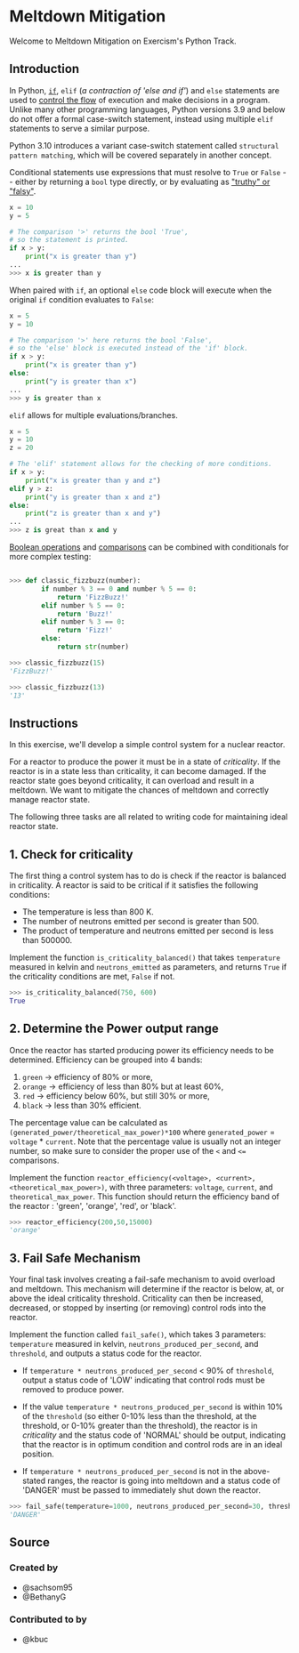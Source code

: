 # Meltdown Mitigation

Welcome to Meltdown Mitigation on Exercism's Python Track.


## Introduction

In Python, [`if`][if statement], `elif` (_a contraction of 'else and if'_) and `else` statements are used to [control the flow][control flow tools] of execution and make decisions in a program.
Unlike many other programming languages, Python versions 3.9 and below do not offer a formal case-switch statement, instead using multiple `elif` statements to serve a similar purpose.

Python 3.10 introduces a variant case-switch statement called `structural pattern matching`, which will be covered separately in another concept.

Conditional statements use expressions that must resolve to `True` or `False` -- either by returning a `bool` type directly, or by evaluating as ["truthy" or "falsy"][truth value testing].

```python
x = 10
y = 5

# The comparison '>' returns the bool 'True',
# so the statement is printed.
if x > y:
    print("x is greater than y")
...
>>> x is greater than y
```

When paired with `if`, an optional `else` code block will execute when the original `if` condition evaluates to `False`:

```python
x = 5
y = 10

# The comparison '>' here returns the bool 'False',
# so the 'else' block is executed instead of the 'if' block.
if x > y:
    print("x is greater than y")
else:
    print("y is greater than x")
...
>>> y is greater than x
```

`elif` allows for multiple evaluations/branches.

```python
x = 5
y = 10
z = 20

# The 'elif' statement allows for the checking of more conditions.
if x > y:
    print("x is greater than y and z")
elif y > z:
    print("y is greater than x and z")
else:
    print("z is greater than x and y")
...
>>> z is great than x and y
```

[Boolean operations][boolean operations] and [comparisons][comparisons] can be combined with conditionals for more complex testing:

```python

>>> def classic_fizzbuzz(number):
        if number % 3 == 0 and number % 5 == 0:
            return 'FizzBuzz!'
        elif number % 5 == 0:
            return 'Buzz!'
        elif number % 3 == 0:
            return 'Fizz!'
        else:
            return str(number)

>>> classic_fizzbuzz(15)
'FizzBuzz!'

>>> classic_fizzbuzz(13)
'13'
```

[boolean operations]: https://docs.python.org/3/library/stdtypes.html#boolean-operations-and-or-not
[comparisons]: https://docs.python.org/3/library/stdtypes.html#comparisons
[control flow tools]: https://docs.python.org/3/tutorial/controlflow.html#more-control-flow-tools
[if statement]: https://docs.python.org/3/reference/compound_stmts.html#the-if-statement
[truth value testing]: https://docs.python.org/3/library/stdtypes.html#truth-value-testing

## Instructions

In this exercise, we'll develop a simple control system for a nuclear reactor.

For a reactor to produce the power it must be in a state of _criticality_.
If the reactor is in a state less than criticality, it can become damaged.
If the reactor state goes beyond criticality, it can overload and result in a meltdown.
We want to mitigate the chances of meltdown and correctly manage reactor state.

The following three tasks are all related to writing code for maintaining ideal reactor state.

## 1. Check for criticality

The first thing a control system has to do is check if the reactor is balanced in criticality.
A reactor is said to be critical if it satisfies the following conditions:

- The temperature is less than 800 K.
- The number of neutrons emitted per second is greater than 500.
- The product of temperature and neutrons emitted per second is less than 500000.

Implement the function `is_criticality_balanced()` that takes `temperature` measured in kelvin and `neutrons_emitted` as parameters, and returns `True` if the criticality conditions are met, `False` if not.

```python
>>> is_criticality_balanced(750, 600)
True
```

## 2. Determine the Power output range

Once the reactor has started producing power its efficiency needs to be determined.
Efficiency can be grouped into 4 bands:

1. `green` -> efficiency of 80% or more,
2. `orange` -> efficiency of less than 80% but at least 60%,
3. `red` -> efficiency below 60%, but still 30% or more,
4. `black` ->  less than 30% efficient.

The percentage value can be calculated as `(generated_power/theoretical_max_power)*100`
where `generated_power` = `voltage` * `current`.
Note that the percentage value is usually not an integer number, so make sure to consider the
proper use of the `<` and `<=` comparisons.

Implement the function `reactor_efficiency(<voltage>, <current>, <theoretical_max_power>)`, with three parameters: `voltage`,
`current`, and `theoretical_max_power`.
This function should return the efficiency band of the reactor : 'green', 'orange', 'red', or 'black'.

```python
>>> reactor_efficiency(200,50,15000)
'orange'
```

## 3. Fail Safe Mechanism

Your final task involves creating a fail-safe mechanism to avoid overload and meltdown.
This mechanism will determine if the reactor is below, at, or above the ideal criticality threshold.
Criticality can then be increased, decreased, or stopped by inserting (or removing) control rods into the reactor.

Implement the function called `fail_safe()`, which takes 3 parameters: `temperature` measured in kelvin,
`neutrons_produced_per_second`, and `threshold`, and outputs a status code for the reactor.

- If `temperature * neutrons_produced_per_second` < 90% of `threshold`, output a status code of 'LOW'
  indicating that control rods must be removed to produce power.

- If the value `temperature * neutrons_produced_per_second` is within 10% of the `threshold` (so either 0-10% less than the threshold, at the threshold, or 0-10% greater than the threshold), the reactor is in _criticality_ and the status code of 'NORMAL' should be output, indicating that the reactor is in optimum condition and control rods are in an ideal position.

- If `temperature * neutrons_produced_per_second` is not in the above-stated ranges, the reactor is
  going into meltdown and a status code of 'DANGER' must be passed to immediately shut down the reactor.

```python
>>> fail_safe(temperature=1000, neutrons_produced_per_second=30, threshold=5000)
'DANGER'
```

## Source

### Created by

- @sachsom95
- @BethanyG

### Contributed to by

- @kbuc